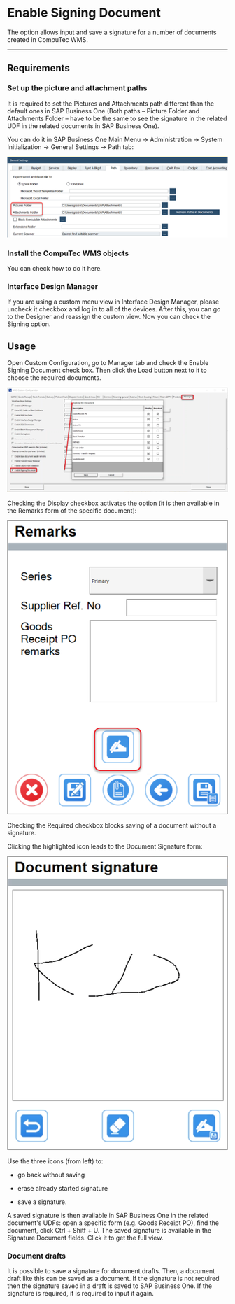 # Enable Signing Document

The option allows input and save a signature for a number of documents created in CompuTec WMS.

---

## Requirements

### Set up the picture and attachment paths

It is required to set the Pictures and Attachments path different than the default ones in SAP Business One (Both paths – Picture Folder and Attachments Folder – have to be the same to see the signature in the related UDF in the related documents in SAP Business One).

You can do it in SAP Business One Main Menu → Administration → System Initialization → General Settings → Path tab:

![Path](./media/signature-path.png)

### Install the CompuTec WMS objects

You can check how to do it here.

### Interface Design Manager

If you are using a custom menu view in Interface Design Manager, please uncheck it checkbox and log in to all of the devices. After this, you can go to the Designer and reassign the custom view. Now you can check the Signing option.

## Usage

Open Custom Configuration, go to Manager tab and check the Enable Signing Document check box. Then click the Load button next to it to choose the required documents.

![Enable signing document option](./media/enable-signing-document-option.png)

Checking the Display checkbox activates the option (it is then available in the Remarks form of the specific document):

![Remarks](./media/remarks-signature.png)

Checking the Required checkbox blocks saving of a document without a signature.

Clicking the highlighted icon leads to the Document Signature form:

![Document Signature Form](./media/document-signature-form.png)

Use the three icons (from left) to:

- go back without saving

- erase already started signature

- save a signature.

A saved signature is then available in SAP Business One in the related document's UDFs: open a specific form (e.g. Goods Receipt PO), find the document, click Ctrl + Shitf + U. The saved signature is available in the Signature Document fields. Click it to get the full view.

### Document drafts

It is possible to save a signature for document drafts. Then, a document draft like this can be saved as a document. If the signature is not required then the signature saved in a draft is saved to SAP Business One. If the signature is required, it is required to input it again.